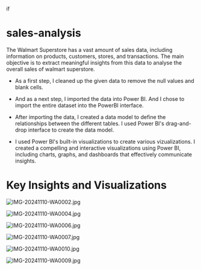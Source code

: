 if
# sales-analysis

The Walmart Superstore has a vast amount of sales data, including information on products, customers, stores, and transactions. The main objective is to extract meaningful insights from this data to analyse the overall sales of walmart superstore.

- As a first step, I cleaned up the given data to remove the null values and blank cells.
  
- And as a next step, I imported the data into Power BI. And I chose to import the entire dataset into the PowerBI interface.
  
- After importing the data, I created a data model to define the relationships between the different tables. I used Power BI's drag-and-drop interface to   create the data model.
  
- I used Power BI's built-in visualizations to create various vizualizations. I created a compelling and interactive visualizations using Power BI, including charts, graphs, and dashboards that effectively communicate insights.

# Key Insights and Visualizations


![IMG-20241110-WA0002.jpg](https://github.com/user-attachments/assets/663f28cb-b909-4842-a817-f967fd6a3aa2)

![IMG-20241110-WA0004.jpg](https://github.com/user-attachments/assets/4c1b3a01-be27-4cb0-b771-65b24e4d6c8b)

![IMG-20241110-WA0006.jpg](https://github.com/user-attachments/assets/4bfc8944-040b-4332-b63c-6ee0494b3336)

![IMG-20241110-WA0007.jpg](https://github.com/user-attachments/assets/14b74efd-3685-4fe5-bbb3-84c9ac9f9b3a)

![IMG-20241110-WA0010.jpg](https://github.com/user-attachments/assets/2cdc402a-5cc5-41e8-b942-f78f2e4698a8)

![IMG-20241110-WA0009.jpg](https://github.com/user-attachments/assets/41172cae-bd63-46cc-98f7-35d7a9000bce)




